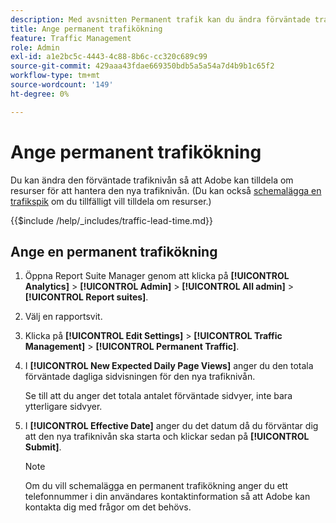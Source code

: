 ```yaml
---
description: Med avsnitten Permanent trafik kan du ändra förväntade trafiknivåer så att Adobe kan omfördela resurser för att hantera den nya trafiknivån.
title: Ange permanent trafikökning
feature: Traffic Management
role: Admin
exl-id: a1e2bc5c-4443-4c88-8b6c-cc320c689c99
source-git-commit: 429aaa43fdae669350bdb5a5a54a7d4b9b1c65f2
workflow-type: tm+mt
source-wordcount: '149'
ht-degree: 0%

---
```


# Ange permanent trafikökning

Du kan ändra den förväntade trafiknivån så att Adobe kan tilldela om resurser för att hantera den nya trafiknivån. (Du kan också [schemalägga en trafikspik](/help/admin/admin/c-manage-report-suites/c-edit-report-suites/c-traffic-management/t-traffic-schedule-spike.md) om du tillfälligt vill tilldela om resurser.)

{{$include /help/_includes/traffic-lead-time.md}}

## Ange en permanent trafikökning

1. Öppna Report Suite Manager genom att klicka på **[!UICONTROL Analytics]** > **[!UICONTROL Admin]** > **[!UICONTROL All admin]** > **[!UICONTROL Report suites]**.
1. Välj en rapportsvit.
1. Klicka på **[!UICONTROL Edit Settings]** > **[!UICONTROL Traffic Management]** > **[!UICONTROL Permanent Traffic]**.
1. I **[!UICONTROL New Expected Daily Page Views]** anger du den totala förväntade dagliga sidvisningen för den nya trafiknivån.

   Se till att du anger det totala antalet förväntade sidvyer, inte bara ytterligare sidvyer.
1. I **[!UICONTROL Effective Date]** anger du det datum då du förväntar dig att den nya trafiknivån ska starta och klickar sedan på **[!UICONTROL Submit]**.

   >[!NOTE]
   >
   >Om du vill schemalägga en permanent trafikökning anger du ett telefonnummer i din användares kontaktinformation så att Adobe kan kontakta dig med frågor om det behövs.
